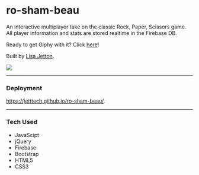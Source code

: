 # ro-sham-beau
An interactive multiplayer take on the classic Rock, Paper, Scissors game.  All player information and stats are stored realtime in the Firebase DB.

Ready to get Giphy with it?  Click [here](https://jetttech.github.io/GifTastic/)!

Built by [Lisa Jetton](https://github.com/JettTech/).

![](https://media.giphy.com/media/E7ClVqqCl8bVS/giphy.gif)

- - - -

 ### Deployment ###
https://jetttech.github.io/ro-sham-beau/.

 - - - -

 ### Tech Used ###
 * JavaScipt
 * jQuery
 * Firebase
 * Bootstrap
 * HTML5
 * CSS3

 

